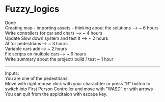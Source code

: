 # Fuzzy_logics

Done\
Creating map - importing assets - thinking about the solutions --> ~ 6 hours\
Write controllers for car and chars --> ~ 4 hours\
Update Slow down system and test it  --> ~ 2 hours<br />
AI for pedestrians--> ~ 3 hours<br />
Variable cars add--> ~ 2 hours<br />
Fix scripts on multiple cars--> ~ 6 hours<br />
Write summary about the project/ build / test ~ 1 hour<br />
<hr /> 
Inputs: <br />
You are one of the pedestrians.<br />
Move with right mouse click with your charachter or press "R" button to switch into First Person Controller and move with "WASD" or with arrows <br />
You can quit from the applcitaion with escape key. <br />


